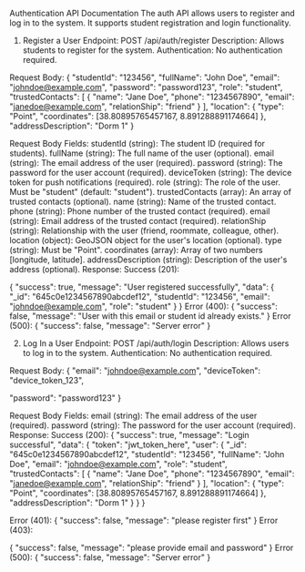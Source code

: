 Authentication API Documentation
The auth API allows users to register and log in to the system. It supports student registration and login functionality.

1. Register a User
Endpoint: POST /api/auth/register
Description: Allows students to register for the system.
Authentication: No authentication required.

Request Body:
{
  "studentId": "123456",
  "fullName": "John Doe",
  "email": "johndoe@example.com",
  "password": "password123",
  "role": "student",
  "trustedContacts": [
    {
      "name": "Jane Doe",
      "phone": "1234567890",
      "email": "janedoe@example.com",
      "relationShip": "friend"
    }
  ],
  "location": {
    "type": "Point",
    "coordinates": [38.80895765457167, 8.891288891174664]
  },
  "addressDescription": "Dorm 1"
}

Request Body Fields:
studentId (string): The student ID (required for students).
fullName (string): The full name of the user (optional).
email (string): The email address of the user (required).
password (string): The password for the user account (required).
deviceToken (string): The device token for push notifications (required).
role (string): The role of the user. Must be "student" (default: "student").
trustedContacts (array): An array of trusted contacts (optional).
name (string): Name of the trusted contact.
phone (string): Phone number of the trusted contact (required).
email (string): Email address of the trusted contact (required).
relationShip (string): Relationship with the user (friend, roommate, colleague, other).
location (object): GeoJSON object for the user's location (optional).
type (string): Must be "Point".
coordinates (array): Array of two numbers [longitude, latitude].
addressDescription (string): Description of the user's address (optional).
Response:
Success (201):

{
  "success": true,
  "message": "User registered successfully",
  "data": {
    "_id": "645c0e1234567890abcdef12",
    "studentId": "123456",
    "email": "johndoe@example.com",
    "role": "student"
  }
}
Error (400):
{
  "success": false,
  "message": "User with this email or student id already exists."
}
Error (500):
{
  "success": false,
  "message": "Server error"
}

2. Log In a User
Endpoint: POST /api/auth/login
Description: Allows users to log in to the system.
Authentication: No authentication required.

Request Body:
{
  "email": "johndoe@example.com",
  "deviceToken": "device_token_123",

  "password": "password123"
}

Request Body Fields:
email (string): The email address of the user (required).
password (string): The password for the user account (required).
Response:
Success (200):
{
  "success": true,
  "message": "Login successful",
  "data": {
    "token": "jwt_token_here",
    "user": {
      "_id": "645c0e1234567890abcdef12",
      "studentId": "123456",
      "fullName": "John Doe",
      "email": "johndoe@example.com",
      "role": "student",
      "trustedContacts": [
        {
          "name": "Jane Doe",
          "phone": "1234567890",
          "email": "janedoe@example.com",
          "relationShip": "friend"
        }
      ],
      "location": {
        "type": "Point",
        "coordinates": [38.80895765457167, 8.891288891174664]
      },
      "addressDescription": "Dorm 1"
    }
  }
}

Error (401):
{
  "success": false,
  "message": "please register first"
}
Error (403):

{
  "success": false,
  "message": "please provide email and password"
}
Error (500):
{
  "success": false,
  "message": "Server error"
}

